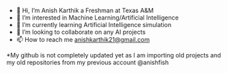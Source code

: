 - 👋 Hi, I’m Anish Karthik a Freshman at Texas A&M
- 👀 I’m interested in Machine Learning/Artificial Intelligence
- 🌱 I’m currently learning Artificial Intelligence simulation
- 💞️ I’m looking to collaborate on any AI projects
- 📫 How to reach me anishkarthik21@gmail.com

*My github is not completely updated yet as I am importing old projects and my old repositories from my previous account @anishfish
